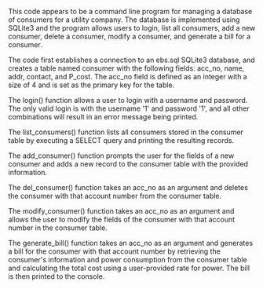 This code appears to be a command line program for managing a database of consumers for a utility company. The database is implemented using SQLite3 and the program allows users to login, list all consumers, add a new consumer, delete a consumer, modify a consumer, and generate a bill for a consumer.

The code first establishes a connection to an ebs.sql SQLite3 database, and creates a table named consumer with the following fields: acc_no, name, addr, contact, and P_cost. The acc_no field is defined as an integer with a size of 4 and is set as the primary key for the table.

The login() function allows a user to login with a username and password. The only valid login is with the username '1' and password '1', and all other combinations will result in an error message being printed.

The list_consumers() function lists all consumers stored in the consumer table by executing a SELECT query and printing the resulting records.

The add_consumer() function prompts the user for the fields of a new consumer and adds a new record to the consumer table with the provided information.

The del_consumer() function takes an acc_no as an argument and deletes the consumer with that account number from the consumer table.

The modify_consumer() function takes an acc_no as an argument and allows the user to modify the fields of the consumer with that account number in the consumer table.

The generate_bill() function takes an acc_no as an argument and generates a bill for the consumer with that account number by retrieving the consumer's information and power consumption from the consumer table and calculating the total cost using a user-provided rate for power. The bill is then printed to the console.